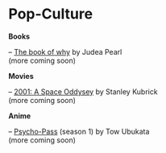 # Pop-Culture

**Books**

– [The book of why](https://www.goodreads.com/book/show/36204378-the-book-of-why?from_search=true&from_srp=true&qid=PjvAYUKMRB&rank=1) by Judea Pearl  
\(more coming soon\)



**Movies**

– [2001: A Space Oddysey](https://www.imdb.com/title/tt0062622/) by Stanley Kubrick  
\(more coming soon\)



**Anime**

– [Psycho-Pass](https://www.imdb.com/title/tt2379308/) \(season 1\) by Tow Ubukata  
\(more coming soon\)

